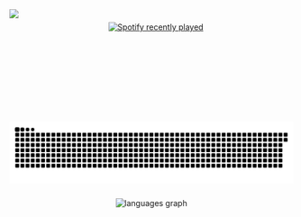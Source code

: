 <img align="left" height="200" src="https://media1.tenor.com/m/usFE1IZJ1HkAAAAd/octopath-traveler.gif"  />

###

<div align="center">
  <a href="https://open.spotify.com/user/uez44ia87j5qvuwjp4fy7ejji">
    <img src="https://spotify-recently-played-readme.vercel.app/api?user=uez44ia87j5qvuwjp4fy7ejji&count=5&unique=true" alt="Spotify recently played"  />
  </a>
</div>

###

<br clear="both">

<img src="https://raw.githubusercontent.com/cielostres/cielostres/output/snake.svg" alt="Snake animation" />

###

<div align="center">
  <img src="https://github-readme-stats.vercel.app/api/top-langs?username=cielostres&locale=en&hide_title=false&layout=compact&card_width=320&langs_count=5&theme=dracula&hide_border=false&order=2" height="150" alt="languages graph"  />
</div>

###

<!-- https://profile-readme-generator.com -->
